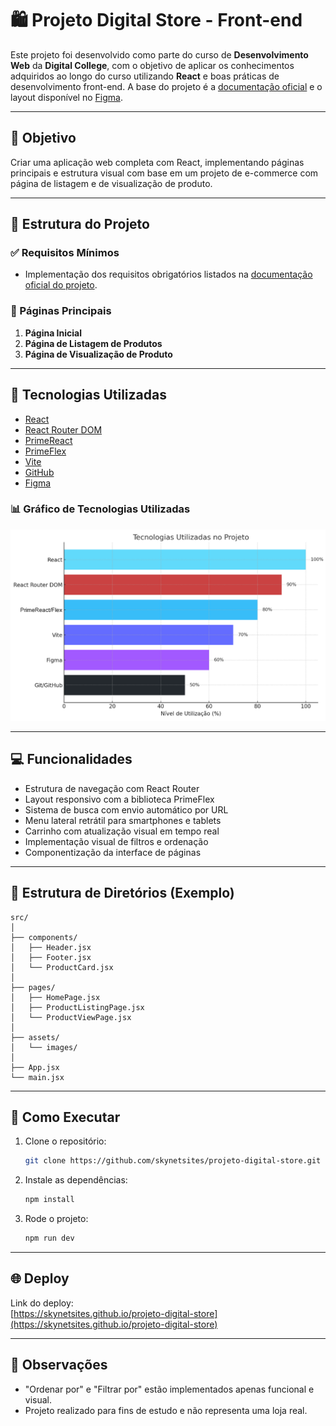 
# 🛍️ Projeto Digital Store - Front-end

Este projeto foi desenvolvido como parte do curso de **Desenvolvimento Web** da **Digital College**, com o objetivo de aplicar os conhecimentos adquiridos ao longo do curso utilizando **React** e boas práticas de desenvolvimento front-end. A base do projeto é a [documentação oficial](https://github.com/digitalcollegebr/projeto-digital-store) e o layout disponível no [Figma](https://www.figma.com/design/cfb4F7ZXMFQmvmTn3PKI4z/DRIP-STORE---DIGITAL-COLLEGE?node-id=22-30).

---

## 🎯 Objetivo

Criar uma aplicação web completa com React, implementando páginas principais e estrutura visual com base em um projeto de e-commerce com página de listagem e de visualização de produto.

---

## 🧱 Estrutura do Projeto

### ✅ Requisitos Mínimos
- Implementação dos requisitos obrigatórios listados na [documentação oficial do projeto](https://github.com/digitalcollegebr/projeto-digital-store).

### 📄 Páginas Principais
1. **Página Inicial**
2. **Página de Listagem de Produtos**
3. **Página de Visualização de Produto**

---

## 🧪 Tecnologias Utilizadas

- [React](https://reactjs.org/)
- [React Router DOM](https://reactrouter.com/)
- [PrimeReact](https://primereact.org/)
- [PrimeFlex](https://primeflex.org/)
- [Vite](https://vitejs.dev/)
- [GitHub](https://github.com/)
- [Figma](https://figma.com/)

### 📊 Gráfico de Tecnologias Utilizadas

![Tecnologias Utilizadas](./tecnologias_utilizadas.png)

---

## 💻 Funcionalidades

- Estrutura de navegação com React Router
- Layout responsivo com a biblioteca PrimeFlex
- Sistema de busca com envio automático por URL
- Menu lateral retrátil para smartphones e tablets
- Carrinho com atualização visual em tempo real
- Implementação visual de filtros e ordenação
- Componentização da interface de páginas

---

## 📂 Estrutura de Diretórios (Exemplo)

```
src/
│
├── components/
│   ├── Header.jsx
│   ├── Footer.jsx
│   └── ProductCard.jsx
│
├── pages/
│   ├── HomePage.jsx
│   ├── ProductListingPage.jsx
│   └── ProductViewPage.jsx
│
├── assets/
│   └── images/
│
├── App.jsx
└── main.jsx
```

---

## 🚀 Como Executar

1. Clone o repositório:
   ```bash
   git clone https://github.com/skynetsites/projeto-digital-store.git
   ```

2. Instale as dependências:
   ```bash
   npm install
   ```

3. Rode o projeto:
   ```bash
   npm run dev
   ```

---

## 🌐 Deploy

Link do deploy:  
[https://skynetsites.github.io/projeto-digital-store](https://skynetsites.github.io/projeto-digital-store)

---

## 📎 Observações

- "Ordenar por" e "Filtrar por" estão implementados apenas funcional e visual.
- Projeto realizado para fins de estudo e não representa uma loja real.

